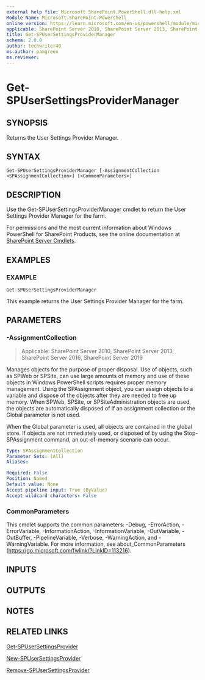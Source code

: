 ```yaml
---
external help file: Microsoft.SharePoint.PowerShell.dll-help.xml
Module Name: Microsoft.SharePoint.Powershell
online version: https://learn.microsoft.com/en-us/powershell/module/microsoft.sharepoint.powershell/get-spusersettingsprovidermanager
applicable: SharePoint Server 2010, SharePoint Server 2013, SharePoint Server 2016, SharePoint Server 2019
title: Get-SPUserSettingsProviderManager
schema: 2.0.0
author: techwriter40
ms.author: pamgreen
ms.reviewer:
---
```


# Get-SPUserSettingsProviderManager

## SYNOPSIS

Returns the User Settings Provider Manager.


## SYNTAX

```
Get-SPUserSettingsProviderManager [-AssignmentCollection <SPAssignmentCollection>] [<CommonParameters>]
```

## DESCRIPTION
Use the Get-SPUserSettingsProviderManager cmdlet to return the User Settings Provider Manager for the farm.

For permissions and the most current information about Windows PowerShell for SharePoint Products, see the online documentation at [SharePoint Server Cmdlets](https://learn.microsoft.com/powershell/sharepoint/sharepoint-server/sharepoint-server-cmdlets).

## EXAMPLES

### EXAMPLE
```
Get-SPUserSettingsProviderManager
```

This example returns the User Settings Provider Manager for the farm.

## PARAMETERS

### -AssignmentCollection

> Applicable: SharePoint Server 2010, SharePoint Server 2013, SharePoint Server 2016, SharePoint Server 2019

Manages objects for the purpose of proper disposal.
Use of objects, such as SPWeb or SPSite, can use large amounts of memory and use of these objects in Windows PowerShell scripts requires proper memory management.
Using the SPAssignment object, you can assign objects to a variable and dispose of the objects after they are needed to free up memory.
When SPWeb, SPSite, or SPSiteAdministration objects are used, the objects are automatically disposed of if an assignment collection or the Global parameter is not used.

When the Global parameter is used, all objects are contained in the global store.
If objects are not immediately used, or disposed of by using the Stop-SPAssignment command, an out-of-memory scenario can occur.

```yaml
Type: SPAssignmentCollection
Parameter Sets: (All)
Aliases:

Required: False
Position: Named
Default value: None
Accept pipeline input: True (ByValue)
Accept wildcard characters: False
```

### CommonParameters
This cmdlet supports the common parameters: -Debug, -ErrorAction, -ErrorVariable, -InformationAction, -InformationVariable, -OutVariable, -OutBuffer, -PipelineVariable, -Verbose, -WarningAction, and -WarningVariable. For more information, see about_CommonParameters (https://go.microsoft.com/fwlink/?LinkID=113216).

## INPUTS

## OUTPUTS

## NOTES

## RELATED LINKS

[Get-SPUserSettingsProvider](Get-SPUserSettingsProvider.md)

[New-SPUserSettingsProvider](New-SPUserSettingsProvider.md)

[Remove-SPUserSettingsProvider](Remove-SPUserSettingsProvider.md)
